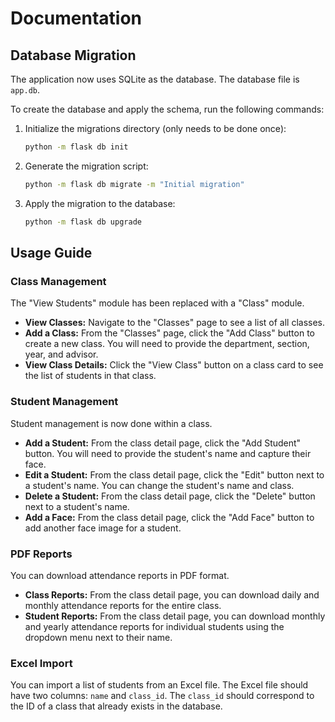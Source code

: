 # Documentation

## Database Migration

The application now uses SQLite as the database. The database file is `app.db`.

To create the database and apply the schema, run the following commands:

1.  Initialize the migrations directory (only needs to be done once):
    ```bash
    python -m flask db init
    ```
2.  Generate the migration script:
    ```bash
    python -m flask db migrate -m "Initial migration"
    ```
3.  Apply the migration to the database:
    ```bash
    python -m flask db upgrade
    ```

## Usage Guide

### Class Management

The "View Students" module has been replaced with a "Class" module.

*   **View Classes:** Navigate to the "Classes" page to see a list of all classes.
*   **Add a Class:** From the "Classes" page, click the "Add Class" button to create a new class. You will need to provide the department, section, year, and advisor.
*   **View Class Details:** Click the "View Class" button on a class card to see the list of students in that class.

### Student Management

Student management is now done within a class.

*   **Add a Student:** From the class detail page, click the "Add Student" button. You will need to provide the student's name and capture their face.
*   **Edit a Student:** From the class detail page, click the "Edit" button next to a student's name. You can change the student's name and class.
*   **Delete a Student:** From the class detail page, click the "Delete" button next to a student's name.
*   **Add a Face:** From the class detail page, click the "Add Face" button to add another face image for a student.

### PDF Reports

You can download attendance reports in PDF format.

*   **Class Reports:** From the class detail page, you can download daily and monthly attendance reports for the entire class.
*   **Student Reports:** From the class detail page, you can download monthly and yearly attendance reports for individual students using the dropdown menu next to their name.

### Excel Import

You can import a list of students from an Excel file. The Excel file should have two columns: `name` and `class_id`. The `class_id` should correspond to the ID of a class that already exists in the database.
